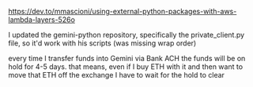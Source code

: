 https://dev.to/mmascioni/using-external-python-packages-with-aws-lambda-layers-526o

I updated the gemini-python repository, specifically the private_client.py file,  so it'd work with his scripts (was missing wrap order)

every time I transfer funds into Gemini via Bank ACH the funds will be on hold for 4-5 days. that means,
even if I buy ETH with it and then want to move that ETH off the exchange I have to wait for the hold to clear
